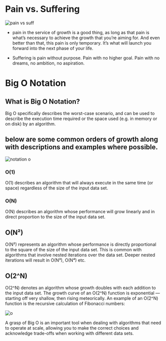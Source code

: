 # Pain vs. Suffering
![pain vs suff](https://i.pinimg.com/originals/db/3d/f1/db3df1e503d98939361caba6c7c5e200.jpg)
* pain in the service of growth is a good thing, as long as that pain is what’s necessary to achieve the growth that you’re aiming for. And even better than that, this pain is only temporary. It’s what will launch you forward into the next phase of your life.



* Suffering is pain without purpose. Pain with no higher goal. Pain with no dreams, no ambition, no aspiration.

#  Big O Notation

## What is Big O Notation?
Big O specifically describes the worst-case scenario, and can be used to describe the execution time required or the space used (e.g. in memory or on disk) by an algorithm.

## below are some common orders of growth along with descriptions and examples where possible.


![notation o](https://www.sahinarslan.tech/static/b14f0f927757ce111e7338d849f219a5/17bda/big-o-table.jpg)
### O(1)

O(1) describes an algorithm that will always execute in the same time (or space) regardless of the size of the input data set.

### O(N)
O(N) describes an algorithm whose performance will grow linearly and in direct proportion to the size of the input data set.


## O(N²)
O(N²) represents an algorithm whose performance is directly proportional to the square of the size of the input data set. This is common with algorithms that involve nested iterations over the data set. Deeper nested iterations will result in O(N³), O(N⁴) etc.

## O(2^N)
O(2^N) denotes an algorithm whose growth doubles with each addition to the input data set. The growth curve of an O(2^N) function is exponential — starting off very shallow, then rising meteorically. An example of an O(2^N) function is the recursive calculation of Fibonacci numbers:

![o](https://sauanla.com/wp-content/uploads/2020/05/12-28-10-341-d633585c-1a04-4b97-9276-7812ae96a6d7.png)

A grasp of Big O is an important tool when dealing with algorithms that need to operate at scale, allowing you to make the correct choices and acknowledge trade-offs when working with different data sets.